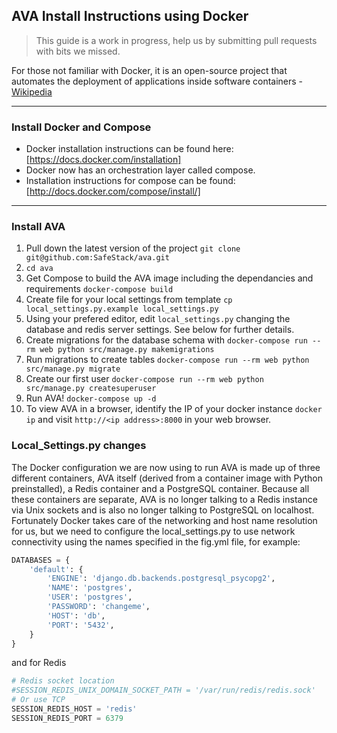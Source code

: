 ## AVA Install Instructions using Docker

> This guide is a work in progress, help us by submitting pull requests with bits we missed.

For those not familiar with Docker, it is an open-source project that automates the deployment of applications inside software containers - [Wikipedia](http://en.wikipedia.org/wiki/Docker_%28software%29)

---

### Install Docker and Compose

* Docker installation instructions can be found here: [https://docs.docker.com/installation]
* Docker now has an orchestration layer called compose. 
* Installation instructions for compose can be found: [http://docs.docker.com/compose/install/]

---

### Install AVA

1. Pull down the latest version of the project `git clone git@github.com:SafeStack/ava.git`
2. `cd ava`
3. Get Compose to build the AVA image including the dependancies and requirements `docker-compose build`
4. Create file for your local settings from template `cp local_settings.py.example local_settings.py`
5. Using your prefered editor, edit `local_settings.py` changing the database and redis server settings. See below for further details.
6. Create migrations for the database schema with `docker-compose run --rm web python src/manage.py makemigrations`
7. Run migrations to create tables `docker-compose run --rm web python src/manage.py migrate`
8. Create our first user `docker-compose run --rm web python src/manage.py createsuperuser`
9. Run AVA! `docker-compose up -d`
10. To view AVA in a browser, identify the IP of your docker instance `docker ip` and visit `http://<ip address>:8000` in your web browser.

### Local_Settings.py changes

The Docker configuration we are now using to run AVA is made up of three different containers, AVA itself (derived from a container image with Python preinstalled), a Redis container and a PostgreSQL container. Because all these containers are separate, AVA is no longer talking to a Redis instance via Unix sockets and is also no longer talking to PostgreSQL on localhost. Fortunately Docker takes care of the networking and host name resolution for us, but we need to configure the local_settings.py to use network connectivity using the names specified in the fig.yml file, for example:
```python
DATABASES = {
    'default': {
        'ENGINE': 'django.db.backends.postgresql_psycopg2',
        'NAME': 'postgres',
        'USER': 'postgres',
        'PASSWORD': 'changeme',
        'HOST': 'db',
        'PORT': '5432',
    }
}
```  
and for Redis  
```python
# Redis socket location
#SESSION_REDIS_UNIX_DOMAIN_SOCKET_PATH = '/var/run/redis/redis.sock'
# Or use TCP
SESSION_REDIS_HOST = 'redis'
SESSION_REDIS_PORT = 6379
```
